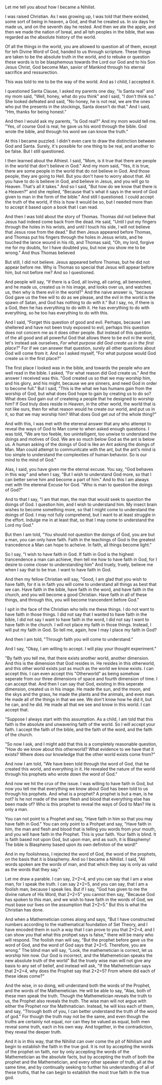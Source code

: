 Let me tell you about how I became a Nihilist.

I was raised Christian. As I was growing up, I was told that there existed,
some sort of being in heaven, a God, and that he created us. In six days he
made us, and on the seventh day he rested. And then we ate the apple, and then
we made the nation of Isreal, and all teh peoples in the bible, that was
regarded as the absolute history of the world.

Of all the things in the world, you are allowed to question all of them, except
for teh Divine Word of God, handed to us through scripture. These things are
taken to be the absolute truth in the world, and to rebuke or question these
words is to be blasphemous towards the Lord our God and to his Son Jesus
Christ, God become Man, savior of Mankind through his eternal sacrifice and
ressurection.

This was told to me to be the way of the world. And as I child, I accepted it.

I questioned Santa Clause, I asked my parents one day, "Is Santa real" and my
mom said, "Well, honey, what do you think" and I said, "I don't think so." She
looked defeated and said, "No honey, he is not real, we are the ones who put
the presents in the stockings, Santa doesn't do that." And I said, "Hm, thanks
for being honest."

And then I would ask my parents, "Is God real?" And my mom would tell me. "Yes,
of course God is real, he gave us his word through the bible. God wrote the
bible, and through his word we can know the truth."

At this I became puzzled. I didn't even care to draw the distinction between
God and Santa. Surely, it's possible for one thing to be real, and another to
be false. But I still questioned.

I then learned about the Athiest. I said, "Mom, is it true that there are
people in the world that don't believe in God." And my mom said, "Yes, it is
true, there are some people in the world that do not believe in God. And those
people, they are going to Hell. But you don't have to worry about that. All you
have to do is believe in God, and believe in Jesus, and you will go to Heaven.
That's all it takes." And so I said, "But how do we know that there is a
Heaven?" and she replied, "Because that's what it says in the word of God given
to man in the form of the bible." And still I questioned. I could accept the
truth of the world, if this is how it would be so, but I needed more than to
accept it based upon a book that I can read.

And then I was told about the story of Thomas. Thomas did not believe that
Jesus had indeed come back from the dead. He said, "Until I put my fingers
through the holes in his wrists, and until I touch his side, I will not believe
that Jesus rose from the dead." But then Jesus appeared before Thomas, and
Thomas put his fingers through the holes in Jesus wrists, and he touched the
lance wound in his rib, and Thomas said, "Oh, my lord, forgive me for my
doubts, for I have doubted you, but now you show me to be wrong." And thus
Thomas believed

But still, I did not believe. Jesus appeared before Thomas, but he did not
appear before me. Why is Thomas so special that Jesus will appear before him,
but not before me? And so I questioned.

And people will say, "If there is a God, all loving, all caring, all
benevolent, and he made us, created us in his image, and looks over us, and
watches us, then why is there evil in the world?" And the naive answer is,
"because God gave us the free will to do as we please, and the evil in the
world is the spawn of Satan, and God has nothing to do with it." But I say, no,
if there is a God, then he has everything to do with it. He has everything to
do with everything, so he too has everything to do with this.

And I said, "Forget this question of good and evil. Perhaps, because I am
sheltered and have not been truly exposed to evil, perhaps this question does
not concern me as it does other people. But instead of this question, of the
all good and all powerful God that allows there to be evil ni the world, let's
instead ask ourselves, _For what purpose did God create us in the first
place?_" For if we can answer that question, surely all other questions about
God will come from it. And so I asked myself, "For what purpose would God
create us in the first place?"

The first place I looked was in the bible, and towards the people who are well
read in the bible. I asked, "For what reason did God create us." And the answer
I received was this. "God created us so that we may worship him, and his glory,
and his might, because we are sinners, and need God in order to become full."
But I said, "This is the what we has humans gain from the worship of God, but
what does God hope to gain by creating us to do so? What does God gain out of
createing a people that he designed to worship him? If God truly does reside in
Heaven, in the other world, the world that is not like ours, then for what
reason would he create our world, and put us in it, so that we may worship him?
What does God get out of the whole thing?"

And with this, I was met with the eterenal answer that any who attempt to
reveal the ways of God to Man come to when asked enough questions. I was told,
"We are too feeble, too unintelligent, too unwise to understand the doings and
motives of God. We are so much below God as the ant is below us. A human asking
of the doings of God is like an Ant asking the doings of Man. Man could attempt
to communitcate with the ant, but the ant's mind is too simple to understand
the complexities of human behavior. So is our mind to the mind of God."

Alas, I said, you have given me the eternal excuse. You say, "God behaves in
this way" and when I say, "But I wish to understand God more, so that I can
better serve him and become a part of him." And to this I am always met with
the eterenal Excuse for God. "Who is man to question the doings of God?"

And to that I say, "I am that man, the man that would seek to question the
doings of God. I question him, and I wish to understand him. My insect brain
wishes to become something more, so that I might come to understand the doings
of God. I may not fully comprehend, but I want to at least struggle in the
effort. Indulge me in at least that, so that I may come to understand the Lord
my God."

But then I am told, "You should not question the doings of God, you are but a
man, you can only have faith. Faith in the teachings of God is the greatest
trancedence a Man can hope to acheive. In faith, all things become light."

So I say, "I wish to have faith in God. If faith in God is the highest
trancendence a man can achieve, then tell me how to have faith in God, for I
desire to come closer to understanding him" And truely, truely, believe me when
I say that to be true. I want to have faith in God.

And then my fellow Christian will say, "Good, I am glad that you wish to have
faith, for it is in faith you will come to understand all things as best that
we can. Have faith in the bible, have faith in the word, and have faith in the
church, and you will become a good Christian. Have faith in all of these
things, and through this, you will become trancendent before God."

I spit in the face of the Christian who tells me these things. I do not want to
have faith in those things. I did not say that I wanted to have faith in the
bible, I did not say I want to have faith in the word, I did not say I want to
have faith in the church. I will not place my faith in those things. Instead, I
will put my faith in God. So tell me, again, how I may I place my faith in God?

And then I am told, "Through faith you will come to understand."

And I say, "Okay, I am willing to accept. I will play your thought experiment."

"By faith you tell me, that there exists another world, another dimension. And
this is the dimension that God resides in. He resides in this otherworld, and
this other world exists just as much as the world we know exists. I can accept
this. I can even accept this "Otherworld" as being somehow seperate from our
three dimensions of space and fourth dimension of time. I can accept that. And
then I can say that God, existing in this seperate dimension, created us in his
image. He made the sun, and the moon, and the skys and the grass, he made the
plants and the animals, and even man. He made all of the things in that we see.
We don't know how he did it, but he can, and he did. He made all that we see
and know in this world. I can accept that.

"Suppose I always start with this assumption. As a child, I am told that this
faith is the absolute and unwavering faith of the world. So I will accept your
faith. I accept the faith of the bible, and the faith of the word, and the
faith of the church.

"So now I ask, and I might add that this is a completely reasonable question,
"How do we know about this otherworld? What evidence to we have that it exists?
Where does our knowledge that the other world exists come from?"

And now I am told, "We have been told through the word of God, that he created
this world, and everything in it. He revealed the nature of the world through
his prophets who wrote down the word of God."

And now we hit the crux of the issue. I was willing to have faith in God, but
now you tell me that everything we know about God has been told to us through
his prophets. And what is a prophet? A prophet is but a man, is he not? Is he
not made of the same flesh and blood that everything else has been made of? Who
is this prophet to reveal the ways of God to Man? He is only a man.

You can not point to a Prophet and say, "Have faith in him so that you may have
faith in God." You can only point to a Prohpet and say, "Have faith in him, the
man and flesh and blood that is telling you words from your mouth, and you will
have faith in the Prophet. This is your faith. Your faith is blind. It is faith
based not upon God, but upon man, and as such, it is Blasphemy!  The bible is
Blasphemy based upon its own definiton of the word!"

And in my foolishness, I rejected the word of God, the word of the prophets,
on the basis that it is blasphemy. And so I became a Nihilist. I said, "All
words spoken are the words of man, and that which they say is only as valid as
the words that they say."

Let me draw a parable. I can say, 2+2=4, and you can say that I am a wise
man, for I speak the truth. I can say 2+2=5, and you can say, that I am a
foolish man, because I speak lies. But if I say, "God has given to me the
divine nature of His Word, that 2+2=5" you cannot then say, "Because God has
spoken to this man, and we wish to have faith in the words of God, we must base
our lives on the assumption that 2+2=5." But this is what the Christian has
done.

And when a Mathemetician comes along and says, "But I have constructed numbers
according to the mathematical foundation of Set Theory, and I have encoded them
in such a way that I can prove to you that 2+2=4, and I can show you that what
this prohpet says is false," there will be many who will respond. The foolish
man will say, "But the prophet before gave us the word of God, and the word of
God says that 2+2=5. Therefore, you are wrong." The blind man will say, "Look,
the mathemetician is correct, let us worship him now. Our God is incorrect, and
the Mathemetician speaks the new absolute truth of the world" But the truely
wise man will not give any basis to any set of belief, and instead will ask,
"If the Mathemetician says that 2+2=4, why does the Prophet say that 2+2=5?
From where did each of these ideas come?"

And the wise, in so doing, will understand both the words of the Prophet, and
the words of the Mathemetician. He will be able to say, "Alas, both of these
men speak the truth. Though the Mathemetician reveals the truth to us, the
Prophet also reveals the truth. The wise man will not argue with either the
Prophet nor the Mathmatician. Instead, he will kiss each of them, and say,
"Through both of you, I can better understand the truth of the word of god."
For though the truth may not be the same, and even though the truths are
certainly not equal, nor can they be valued as equal, both men reveal some
truth, each in his own way. And together, in the contradiction, they reveal the
deeper truth.

And it is in this way, that the Nihilist can over come the pit of Nihilism and
begin to establish the faith in the true god. It is not by accepting the words
of the prophet on faith, nor by only accepting the words of the Mathemetician
as the absolute facts, but by accepting the truth of both the prophet and the
Mathemetician, and every other speaker of truth, all at the same time, and by
continually seeking to further his understanding of all of these truths, that
he can begin to establish the most true faith in the true god.
